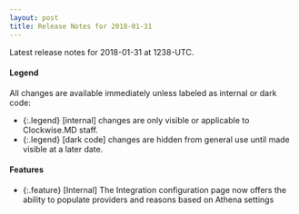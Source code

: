 ```yaml
---
layout: post
title: Release Notes for 2018-01-31
---
```


Latest release notes for 2018-01-31 at 1238-UTC.

<div class='legend' markdown='1'>

#### Legend

All changes are available immediately unless labeled as internal or dark code:

- {:.legend} [internal] changes are only visible or applicable to Clockwise.MD staff.
- {:.legend} [dark code] changes are hidden from general use until made visible at a later date.

</div>

<div class='features' markdown='1'>

#### Features

- {:.feature} [Internal] The Integration configuration page now offers the ability to populate providers and reasons based on Athena settings

</div>

